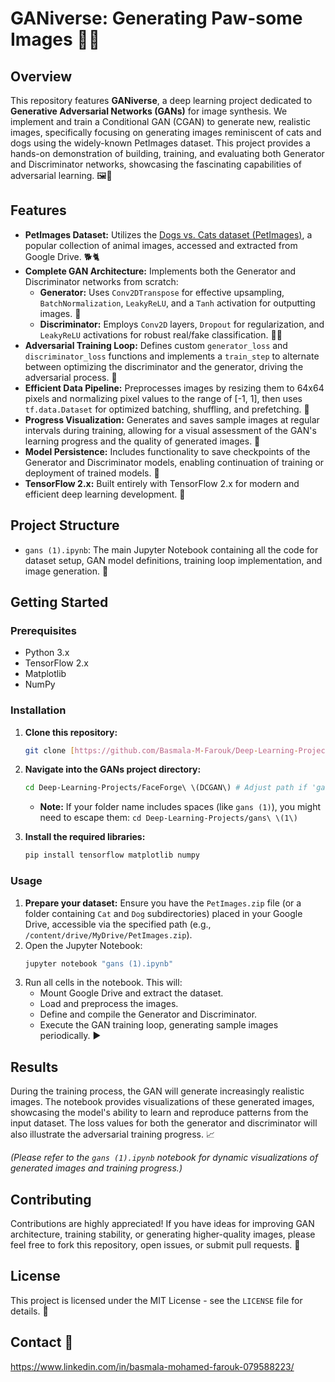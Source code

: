 # GANiverse: Generating Paw-some Images 🐾✨

## Overview

This repository features **GANiverse**, a deep learning project dedicated to **Generative Adversarial Networks (GANs)** for image synthesis. We implement and train a Conditional GAN (CGAN) to generate new, realistic images, specifically focusing on generating images reminiscent of cats and dogs using the widely-known PetImages dataset. This project provides a hands-on demonstration of building, training, and evaluating both Generator and Discriminator networks, showcasing the fascinating capabilities of adversarial learning. 🖼️🚀

## Features

* **PetImages Dataset:** Utilizes the [Dogs vs. Cats dataset (PetImages)](https://www.kaggle.com/datasets/salader/dogs-vs-cats), a popular collection of animal images, accessed and extracted from Google Drive. 🐕🐈
* **Complete GAN Architecture:** Implements both the Generator and Discriminator networks from scratch:
    * **Generator:** Uses `Conv2DTranspose` for effective upsampling, `BatchNormalization`, `LeakyReLU`, and a `Tanh` activation for outputting images. 🎨
    * **Discriminator:** Employs `Conv2D` layers, `Dropout` for regularization, and `LeakyReLU` activations for robust real/fake classification. 🕵️‍♀️
* **Adversarial Training Loop:** Defines custom `generator_loss` and `discriminator_loss` functions and implements a `train_step` to alternate between optimizing the discriminator and the generator, driving the adversarial process. 🔄
* **Efficient Data Pipeline:** Preprocesses images by resizing them to 64x64 pixels and normalizing pixel values to the range of [-1, 1], then uses `tf.data.Dataset` for optimized batching, shuffling, and prefetching. 🚀
* **Progress Visualization:** Generates and saves sample images at regular intervals during training, allowing for a visual assessment of the GAN's learning progress and the quality of generated images. 👀
* **Model Persistence:** Includes functionality to save checkpoints of the Generator and Discriminator models, enabling continuation of training or deployment of trained models. 💾
* **TensorFlow 2.x:** Built entirely with TensorFlow 2.x for modern and efficient deep learning development. 🐍

## Project Structure

* `gans (1).ipynb`: The main Jupyter Notebook containing all the code for dataset setup, GAN model definitions, training loop implementation, and image generation. 📝

## Getting Started

### Prerequisites

* Python 3.x
* TensorFlow 2.x
* Matplotlib
* NumPy

### Installation

1.  **Clone this repository:**
    ```bash
    git clone [https://github.com/Basmala-M-Farouk/Deep-Learning-Projects.git](https://github.com/Basmala-M-Farouk/Deep-Learning-Projects.git) # Replace with your actual repo URL if different
    ```
2.  **Navigate into the GANs project directory:**
    ```bash
    cd Deep-Learning-Projects/FaceForge\ \(DCGAN\) # Adjust path if 'gans (1).ipynb' is in a differently named folder
    ```
    * **Note:** If your folder name includes spaces (like `gans (1)`), you might need to escape them: `cd Deep-Learning-Projects/gans\ \(1\)`

3.  **Install the required libraries:**
    ```bash
    pip install tensorflow matplotlib numpy
    ```

### Usage

1.  **Prepare your dataset:** Ensure you have the `PetImages.zip` file (or a folder containing `Cat` and `Dog` subdirectories) placed in your Google Drive, accessible via the specified path (e.g., `/content/drive/MyDrive/PetImages.zip`).
2.  Open the Jupyter Notebook:
    ```bash
    jupyter notebook "gans (1).ipynb"
    ```
3.  Run all cells in the notebook. This will:
    * Mount Google Drive and extract the dataset.
    * Load and preprocess the images.
    * Define and compile the Generator and Discriminator.
    * Execute the GAN training loop, generating sample images periodically. ▶️

## Results

During the training process, the GAN will generate increasingly realistic images. The notebook provides visualizations of these generated images, showcasing the model's ability to learn and reproduce patterns from the input dataset. The loss values for both the generator and discriminator will also illustrate the adversarial training progress. 📈

*(Please refer to the `gans (1).ipynb` notebook for dynamic visualizations of generated images and training progress.)*

## Contributing

Contributions are highly appreciated! If you have ideas for improving GAN architecture, training stability, or generating higher-quality images, please feel free to fork this repository, open issues, or submit pull requests. 🤝

## License

This project is licensed under the MIT License - see the `LICENSE` file for details. 📄

## Contact 📧

https://www.linkedin.com/in/basmala-mohamed-farouk-079588223/
